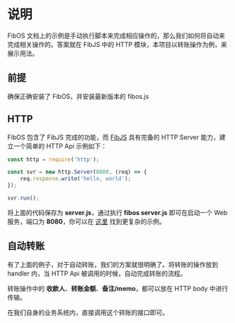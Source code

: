 # 说明
FibOS 文档上的示例是手动执行脚本来完成相应操作的，那么我们如何将自动来完成相关操作的。答案就在 FibJS 中的 HTTP 模块，本项目以转账操作为例，来展示用法。

## 前提
确保正确安装了 FibOS，并安装最新版本的 fibos.js

## HTTP
FibOS 包含了 FibJS 完成的功能，而 [FibJS](http://fibjs.org/index.html) 具有完备的 HTTP Server 能力，建立一个简单的 HTTP Api 示例如下：

```js
const http = require('http');

const svr = new http.Server(8080, (req) => {
    req.response.write('hello, world');
});

svr.run();
```

将上面的代码保存为 **server.js**，通过执行 **fibos server.js** 即可在启动一个 Web 服务，端口为 **8080**，你可以在 [这里](http://fibjs.org/docs/guide/hello.md.html) 找到更复杂的示例。

 ## 自动转账
 有了上面的例子，对于自动转账，我们的方案就很明确了。将转账的操作放到 handler 内，当 HTTP Api 被调用的时候，自动完成转账的流程。

 转账操作中的 **收款人**、**转账金额**、**备注/memo**，都可以放在 HTTP body 中进行传输。

 在我们自身的业务系统内，直接调用这个转账的接口即可。